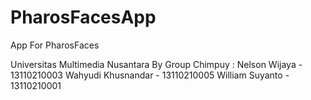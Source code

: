 # PharosFacesApp
App For PharosFaces

Universitas Multimedia Nusantara
By Group Chimpuy :
Nelson Wijaya - 13110210003
Wahyudi Khusnandar - 13110210005
William Suyanto - 13110210001
